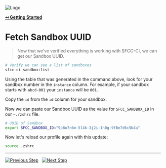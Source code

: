 ![Logo](https://sfccdevops.s3.amazonaws.com/logo-128.png "Logo")

**[↤ Getting Started](../README.md)**

Fetch Sandbox UUID
===

> Now that we've verified everything is working with SFCC-CI, we can get our Sandbox UUID.

```bash
# Verify we can see a list of sandboxes
sfcc-ci sandbox:list
```

Using the table that was generated in the command above, look for your sandbox number in the `instance` column.  For example, if your sandbox starts with `abcd-001` your `instance` will be `001`.

Copy the `id` from the `id` column for your sandbox.

Now we can paste our Sandbox UUID as the value for `SFCC_SANDBOX_ID` in our `~./zshrc` file.

```bash
# UUID of Sandbox
export SFCC_SANDBOX_ID="9p8o7n6m-5l4k-3j2i-1h0g-9f8e7d6c5b4a"
```

Now let's reload our profile again with this update:

```bash
source .zshrc
```

---

[![Previous Step](https://img.shields.io/badge/Previous-121212.svg?logo=github&style=for-the-badge)](./test-sfcc-ci.md) &nbsp; [![Next Step](https://img.shields.io/badge/Next_Step-1aa0db.svg?logo=github&style=for-the-badge)](./install-launch-agents.md)
